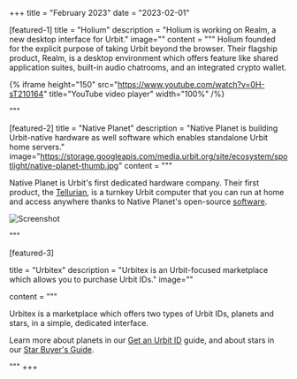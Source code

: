 +++
title = "February 2023"
date = "2023-02-01"

[featured-1]
title = "Holium"
description = "Holium is working on Realm, a new desktop interface for Urbit."
image=""
content = """
Holium founded for the explicit purpose of taking Urbit beyond the browser.  Their flagship product, Realm, is a desktop environment which offers feature like shared application suites, built-in audio chatrooms, and an integrated crypto wallet.

{% iframe height="150" src="https://www.youtube.com/watch?v=0H-sT210164" title="YouTube video player" width="100%" /%}

"""

[featured-2]
title = "Native Planet"
description = "Native Planet is building Urbit-native hardware as well software which enables standalone Urbit home servers."
image="https://storage.googleapis.com/media.urbit.org/site/ecosystem/spotlight/native-planet-thumb.jpg"
content = """

Native Planet is Urbit's first dedicated hardware company.  Their first product, the [Tellurian](https://www.nativeplanet.io/hardware), is a turnkey Urbit computer that you can run at home and access anywhere thanks to Native Planet's open-source [software](https://www.nativeplanet.io/software).

![Screenshot](https://storage.googleapis.com/media.urbit.org/site/getting-started/native-planet.jpg)


"""

[featured-3]

title = "Urbitex"
description = "Urbitex is an Urbit-focused marketplace which allows you to purchase Urbit IDs."
image=""

content = """

Urbitex is a marketplace which offers two types of Urbit IDs, planets and stars, in a simple, dedicated interface.

Learn more about planets in our [Get an Urbit ID](/getting-started/get-id) guide, and about stars in our [Star Buyer's Guide](https://operators.urbit.org/guides/star-buyers-guide).


"""
+++
